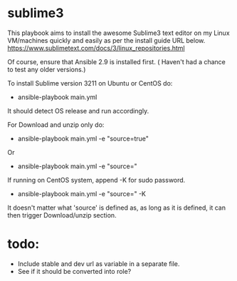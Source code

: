 # sublime3

This playbook aims to install the awesome Sublime3 text editor on my Linux VM/machines quickly and easily as per the install guide URL below.
https://www.sublimetext.com/docs/3/linux_repositories.html 

Of course, ensure that Ansible 2.9 is installed first.
( Haven't had a chance to test any older versions.)

To install Sublime version 3211 on Ubuntu or CentOS do:

- ansible-playbook main.yml

It should detect OS release and run accordingly.

For Download and unzip only do:
- ansible-playbook main.yml -e "source=true"

Or

- ansible-playbook main.yml -e "source="

If running on CentOS system, append -K for sudo password.
- ansible-playbook main.yml -e "source=" -K

It doesn't matter what 'source' is defined as, as long as it is defined, it can then trigger Download/unzip section.

# todo:

- Include stable and dev url as variable in a separate file.
- See if it should be converted into role?

